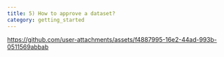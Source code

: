 ```yaml
---
title: 5) How to approve a dataset?
category: getting_started
---
```


https://github.com/user-attachments/assets/f4887995-16e2-44ad-993b-0511569abbab


